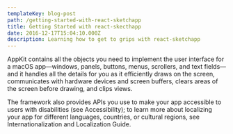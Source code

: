 ```yaml
---
templateKey: blog-post
path: /getting-started-with-react-sketchapp
title: Getting Started with react-skecthapp
date: 2016-12-17T15:04:10.000Z
description: Learning how to get to grips with react-sketchapp
---
```

AppKit contains all the objects you need to implement the user interface for a macOS app—windows, panels, buttons, menus, scrollers, and text fields—and it handles all the details for you as it efficiently draws on the screen, communicates with hardware devices and screen buffers, clears areas of the screen before drawing, and clips views.



The framework also provides APIs you use to make your app accessible to users with disabilities (see Accessibility); to learn more about localizing your app for different languages, countries, or cultural regions, see Internationalization and Localization Guide.
